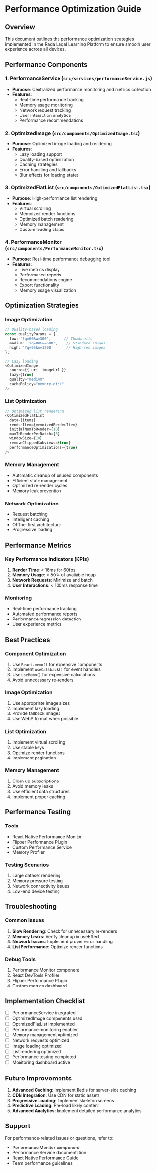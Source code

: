 # Performance Optimization Guide

## Overview
This document outlines the performance optimization strategies implemented in the Rada Legal Learning Platform to ensure smooth user experience across all devices.

## Performance Components

### 1. PerformanceService (`src/services/performanceService.js`)
- **Purpose**: Centralized performance monitoring and metrics collection
- **Features**:
  - Real-time performance tracking
  - Memory usage monitoring
  - Network request tracking
  - User interaction analytics
  - Performance recommendations

### 2. OptimizedImage (`src/components/OptimizedImage.tsx`)
- **Purpose**: Optimized image loading and rendering
- **Features**:
  - Lazy loading support
  - Quality-based optimization
  - Caching strategies
  - Error handling and fallbacks
  - Blur effects for loading states

### 3. OptimizedFlatList (`src/components/OptimizedFlatList.tsx`)
- **Purpose**: High-performance list rendering
- **Features**:
  - Virtual scrolling
  - Memoized render functions
  - Optimized batch rendering
  - Memory management
  - Custom loading states

### 4. PerformanceMonitor (`src/components/PerformanceMonitor.tsx`)
- **Purpose**: Real-time performance debugging tool
- **Features**:
  - Live metrics display
  - Performance reports
  - Recommendations engine
  - Export functionality
  - Memory usage visualization

## Optimization Strategies

### Image Optimization
```typescript
// Quality-based loading
const qualityParams = {
  low: '?q=60&w=300',      // Thumbnails
  medium: '?q=80&w=600',    // Standard images
  high: '?q=95&w=1200'      // High-res images
};

// Lazy loading
<OptimizedImage
  source={{ uri: imageUrl }}
  lazy={true}
  quality="medium"
  cachePolicy="memory-disk"
/>
```

### List Optimization
```typescript
// Optimized list rendering
<OptimizedFlatList
  data={items}
  renderItem={memoizedRenderItem}
  initialNumToRender={10}
  maxToRenderPerBatch={5}
  windowSize={10}
  removeClippedSubviews={true}
  performanceOptimizations={true}
/>
```

### Memory Management
- Automatic cleanup of unused components
- Efficient state management
- Optimized re-render cycles
- Memory leak prevention

### Network Optimization
- Request batching
- Intelligent caching
- Offline-first architecture
- Progressive loading

## Performance Metrics

### Key Performance Indicators (KPIs)
1. **Render Time**: < 16ms for 60fps
2. **Memory Usage**: < 80% of available heap
3. **Network Requests**: Minimize and batch
4. **User Interactions**: < 100ms response time

### Monitoring
- Real-time performance tracking
- Automated performance reports
- Performance regression detection
- User experience metrics

## Best Practices

### Component Optimization
1. Use `React.memo()` for expensive components
2. Implement `useCallback()` for event handlers
3. Use `useMemo()` for expensive calculations
4. Avoid unnecessary re-renders

### Image Optimization
1. Use appropriate image sizes
2. Implement lazy loading
3. Provide fallback images
4. Use WebP format when possible

### List Optimization
1. Implement virtual scrolling
2. Use stable keys
3. Optimize render functions
4. Implement pagination

### Memory Management
1. Clean up subscriptions
2. Avoid memory leaks
3. Use efficient data structures
4. Implement proper caching

## Performance Testing

### Tools
- React Native Performance Monitor
- Flipper Performance Plugin
- Custom Performance Service
- Memory Profiler

### Testing Scenarios
1. Large dataset rendering
2. Memory pressure testing
3. Network connectivity issues
4. Low-end device testing

## Troubleshooting

### Common Issues
1. **Slow Rendering**: Check for unnecessary re-renders
2. **Memory Leaks**: Verify cleanup in useEffect
3. **Network Issues**: Implement proper error handling
4. **List Performance**: Optimize render functions

### Debug Tools
1. Performance Monitor component
2. React DevTools Profiler
3. Flipper Performance Plugin
4. Custom metrics dashboard

## Implementation Checklist

- [ ] PerformanceService integrated
- [ ] OptimizedImage components used
- [ ] OptimizedFlatList implemented
- [ ] Performance monitoring enabled
- [ ] Memory management optimized
- [ ] Network requests optimized
- [ ] Image loading optimized
- [ ] List rendering optimized
- [ ] Performance testing completed
- [ ] Monitoring dashboard active

## Future Improvements

1. **Advanced Caching**: Implement Redis for server-side caching
2. **CDN Integration**: Use CDN for static assets
3. **Progressive Loading**: Implement skeleton screens
4. **Predictive Loading**: Pre-load likely content
5. **Advanced Analytics**: Implement detailed performance analytics

## Support

For performance-related issues or questions, refer to:
- Performance Monitor component
- Performance Service documentation
- React Native Performance Guide
- Team performance guidelines
